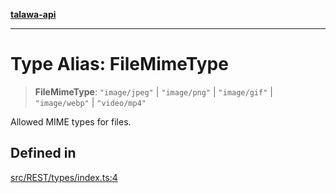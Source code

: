 [**talawa-api**](../../../README.md)

***

# Type Alias: FileMimeType

> **FileMimeType**: `"image/jpeg"` \| `"image/png"` \| `"image/gif"` \| `"image/webp"` \| `"video/mp4"`

Allowed MIME types for files.

## Defined in

[src/REST/types/index.ts:4](https://github.com/Suyash878/talawa-api/blob/095e6964ce2a06c1c30d1acf81b6162203f1db91/src/REST/types/index.ts#L4)
